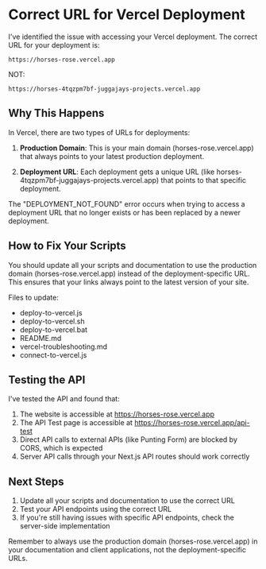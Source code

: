 # Correct URL for Vercel Deployment

I've identified the issue with accessing your Vercel deployment. The correct URL for your deployment is:

```
https://horses-rose.vercel.app
```

NOT:

```
https://horses-4tqzpm7bf-juggajays-projects.vercel.app
```

## Why This Happens

In Vercel, there are two types of URLs for deployments:

1. **Production Domain**: This is your main domain (horses-rose.vercel.app) that always points to your latest production deployment.

2. **Deployment URL**: Each deployment gets a unique URL (like horses-4tqzpm7bf-juggajays-projects.vercel.app) that points to that specific deployment.

The "DEPLOYMENT_NOT_FOUND" error occurs when trying to access a deployment URL that no longer exists or has been replaced by a newer deployment.

## How to Fix Your Scripts

You should update all your scripts and documentation to use the production domain (horses-rose.vercel.app) instead of the deployment-specific URL. This ensures that your links always point to the latest version of your site.

Files to update:
- deploy-to-vercel.js
- deploy-to-vercel.sh
- deploy-to-vercel.bat
- README.md
- vercel-troubleshooting.md
- connect-to-vercel.js

## Testing the API

I've tested the API and found that:

1. The website is accessible at https://horses-rose.vercel.app
2. The API Test page is accessible at https://horses-rose.vercel.app/api-test
3. Direct API calls to external APIs (like Punting Form) are blocked by CORS, which is expected
4. Server API calls through your Next.js API routes should work correctly

## Next Steps

1. Update all your scripts and documentation to use the correct URL
2. Test your API endpoints using the correct URL
3. If you're still having issues with specific API endpoints, check the server-side implementation

Remember to always use the production domain (horses-rose.vercel.app) in your documentation and client applications, not the deployment-specific URLs.